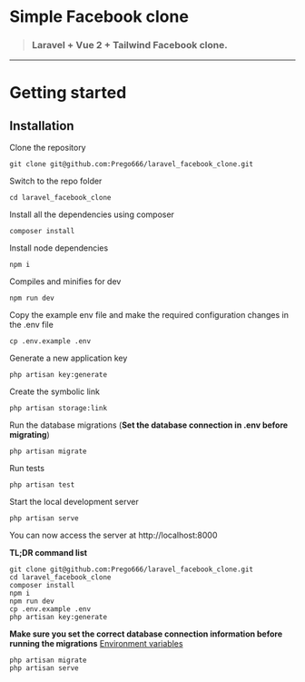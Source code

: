 # Simple Facebook clone

> ### Laravel + Vue 2 + Tailwind Facebook clone.

----------

# Getting started

## Installation

Clone the repository

    git clone git@github.com:Prego666/laravel_facebook_clone.git    

Switch to the repo folder

    cd laravel_facebook_clone

Install all the dependencies using composer

    composer install

Install node dependencies

    npm i

Compiles and minifies for dev

    npm run dev

Copy the example env file and make the required configuration changes in the .env file

    cp .env.example .env

Generate a new application key

    php artisan key:generate

Create the symbolic link    

    php artisan storage:link

Run the database migrations (**Set the database connection in .env before migrating**)

    php artisan migrate

Run tests

    php artisan test

Start the local development server

    php artisan serve

You can now access the server at http://localhost:8000

**TL;DR command list**

    git clone git@github.com:Prego666/laravel_facebook_clone.git
    cd laravel_facebook_clone
    composer install
    npm i
    npm run dev
    cp .env.example .env
    php artisan key:generate
    
**Make sure you set the correct database connection information before running the migrations** [Environment variables](#environment-variables)

    php artisan migrate
    php artisan serve




